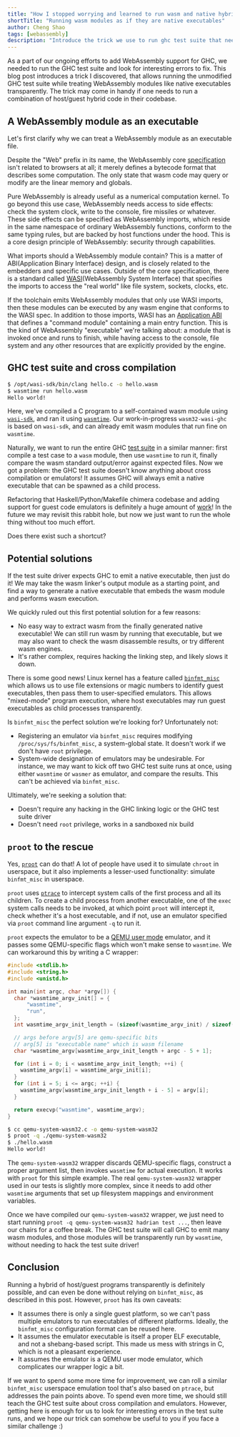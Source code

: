 ```yaml
---
title: "How I stopped worrying and learned to run wasm and native hybrid code"
shortTitle: "Running wasm modules as if they are native executables"
author: Cheng Shao
tags: [webassembly]
description: "Introduce the trick we use to run ghc test suite that needs to exec wasm code"
---
```


As a part of our ongoing efforts to add WebAssembly support for GHC,
we needed to run the GHC test suite and look for interesting errors to
fix. This blog post introduces a trick I discovered, that allows
running the unmodified GHC test suite while treating WebAssembly
modules like native executables transparently. The trick may come in
handy if one needs to run a combination of host/guest hybrid code in
their codebase.

## A WebAssembly module as an executable

Let's first clarify why we can treat a WebAssembly module as an
executable file.

Despite the "Web" prefix in its name, the WebAssembly core
[specification][wasm-spec] isn't related to browsers at all; it merely
defines a bytecode format that describes some computation. The only
state that wasm code may query or modify are the linear memory and
globals.

Pure WebAssembly is already useful as a numerical computation kernel.
To go beyond this use case, WebAssembly needs access to side effects:
check the system clock, write to the console, fire missiles or
whatever. These side effects can be specified as WebAssembly imports,
which reside in the same namespace of ordinary WebAssembly functions,
conform to the same typing rules, but are backed by host functions
under the hood. This is a core design principle of WebAssembly:
security through capabilities.

What imports should a WebAssembly module contain? This is a matter of
ABI(Application Binary Interface) design, and is closely related to
the embedders and specific use cases. Outside of the core
specification, there is a standard called
[WASI][wasi-snapshot](WebAssembly System Interface) that specifies the
imports to access the "real world" like file system, sockets, clocks,
etc.

If the toolchain emits WebAssembly modules that only use WASI imports,
then these modules can be executed by any wasm engine that conforms to
the WASI spec. In addition to those imports, WASI has an [Application
ABI][wasi-app-abi] that defines a "command module" containing a main
entry function. This is the kind of WebAssembly "executable" we're
talking about: a module that is invoked once and runs to finish, while
having access to the console, file system and any other resources that
are explicitly provided by the engine.

## GHC test suite and cross compilation

```sh
$ /opt/wasi-sdk/bin/clang hello.c -o hello.wasm
$ wasmtime run hello.wasm
Hello world!
```

Here, we've compiled a C program to a self-contained wasm module using
[`wasi-sdk`][wasi-sdk], and ran it using [`wasmtime`][wasmtime]. Our
work-in-progress `wasm32-wasi-ghc` is based on `wasi-sdk`, and can
already emit wasm modules that run fine on `wasmtime`.

Naturally, we want to run the entire GHC [test suite][ghc-test-suite]
in a similar manner: first compile a test case to a `wasm` module,
then use `wasmtime` to run it, finally compare the wasm standard
output/error against expected files. Now we got a problem: the GHC
test suite doesn't know anything about cross compilation or emulators!
It assumes GHC will always emit a native executable that can be
spawned as a child process.

Refactoring that Haskell/Python/Makefile chimera
codebase and adding support for guest code emulators is definitely a
huge amount of [work][ghc-cross-test-suite]! In the future
we may revisit this rabbit hole, but now
we just want to run the whole thing without too much effort.

Does there exist such a shortcut?

## Potential solutions

If the test suite driver expects GHC to emit a native executable, then
just do it! We may take the wasm linker's output module as a starting
point, and find a way to generate a native executable that embeds the
wasm module and performs wasm execution.

We quickly ruled out this first potential solution for a few reasons:

- No easy way to extract wasm from the finally generated native
  executable! We can still run wasm by running that executable, but we
  may also want to check the wasm disassemble results, or try
  different wasm engines.
- It's rather complex, requires hacking the linking step, and likely
  slows it down.

There is some good news! Linux kernel has a feature called
[`binfmt_misc`][binfmt_misc] which allows us to use file extensions or
magic numbers to identify guest executables, then pass them to
user-specified emulators. This allows "mixed-mode" program execution,
where host executables may run guest executables as child processes
transparently.

Is `binfmt_misc` the perfect solution we're looking for? Unfortunately
not:

- Registering an emulator via `binfmt_misc` requires modifying
  `/proc/sys/fs/binfmt_misc`, a system-global state. It doesn't work
  if we don't have `root` privilege.
- System-wide designation of emulators may be undesirable. For
  instance, we may want to kick off two GHC test suite runs at once,
  using either `wasmtime` or `wasmer` as emulator, and compare the
  results. This can't be achieved via `binfmt_misc`.

Ultimately, we're seeking a solution that:

- Doesn't require any hacking in the GHC linking logic or the GHC test
  suite driver
- Doesn't need `root` privilege, works in a sandboxed nix build

## `proot` to the rescue

Yes, [`proot`][proot] can do that! A lot of people have used it to
simulate `chroot` in userspace, but it also implements a lesser-used
functionality: simulate `binfmt_misc` in userspace.

`proot` uses [`ptrace`][ptrace] to intercept system calls of the first
process and all its children. To create a child process from another
executable, one of the `exec` system calls needs to be invoked, at
which point `proot` will intercept it, check whether it's a host
executable, and if not, use an emulator specified via `proot` command
line argument `-q` to run it.

`proot` expects the emulator to be a [QEMU user mode][qemu-user-mode]
emulator, and it passes some QEMU-specific flags which won't make
sense to `wasmtime`. We can workaround this by writing a C wrapper:

```c
#include <stdlib.h>
#include <string.h>
#include <unistd.h>

int main(int argc, char *argv[]) {
  char *wasmtime_argv_init[] = {
      "wasmtime",
      "run",
  };
  int wasmtime_argv_init_length = (sizeof(wasmtime_argv_init) / sizeof(char *));

  // args before argv[5] are qemu-specific bits
  // arg[5] is "executable name" which is wasm filename
  char *wasmtime_argv[wasmtime_argv_init_length + argc - 5 + 1];

  for (int i = 0; i < wasmtime_argv_init_length; ++i) {
    wasmtime_argv[i] = wasmtime_argv_init[i];
  }
  for (int i = 5; i <= argc; ++i) {
    wasmtime_argv[wasmtime_argv_init_length + i - 5] = argv[i];
  }

  return execvp("wasmtime", wasmtime_argv);
}
```

```sh
$ cc qemu-system-wasm32.c -o qemu-system-wasm32
$ proot -q ./qemu-system-wasm32
$ ./hello.wasm
Hello world!
```

The `qemu-system-wasm32` wrapper discards QEMU-specific flags,
construct a proper argument list, then invokes `wasmtime` for actual
execution. It works with `proot` for this simple example. The real
`qemu-system-wasm32` wrapper used in our tests is slightly more
complex, since it needs to add other `wasmtime` arguments that set up
filesystem mappings and environment variables.

Once we have compiled our `qemu-system-wasm32` wrapper, we just need
to start running `proot -q qemu-system-wasm32 hadrian test ...`, then
leave our chairs for a coffee break. The GHC test suite will call GHC
to emit many wasm modules, and those modules will be transparently run
by `wasmtime`, without needing to hack the test suite driver!

## Conclusion

Running a hybrid of host/guest programs transparently is definitely
possible, and can even be done without relying on `binfmt_misc`, as
described in this post. However, `proot` has its own caveats:

- It assumes there is only a single guest platform, so we can't pass
  multiple emulators to run executables of different platforms.
  Ideally, the `binfmt_misc` configuration format can be reused here.
- It assumes the emulator executable is itself a proper ELF
  executable, and not a shebang-based script. This made us mess with
  strings in C, which is not a pleasant experience.
- It assumes the emulator is a QEMU user mode emulator, which
  complicates our wrapper logic a bit.

If we want to spend some more time for improvement, we can roll a
similar `binfmt_misc` userspace emulation tool that's also based on
`ptrace`, but addresses the pain points above. To spend even more
time, we should still teach the GHC test suite about cross compilation
and emulators. However, getting here is enough for us to look for
interesting errors in the test suite runs, and we hope our trick can
somehow be useful to you if you face a similar challenge :)

[binfmt_misc]: https://en.wikipedia.org/wiki/Binfmt_misc
[ghc-cross-test-suite]: https://gitlab.haskell.org/ghc/ghc/-/merge_requests/3652
[ghc-test-suite]: https://gitlab.haskell.org/ghc/ghc/-/tree/master/testsuite
[proot]: https://proot-me.github.io/
[ptrace]: https://man7.org/linux/man-pages/man2/ptrace.2.html
[qemu-user-mode]: https://www.qemu.org/docs/master/user/main.html
[wasi-app-abi]: https://github.com/WebAssembly/WASI/blob/main/legacy/application-abi.md
[wasi-sdk]: https://github.com/WebAssembly/wasi-sdk
[wasi-snapshot]: https://github.com/WebAssembly/WASI/blob/main/phases/snapshot/docs.md
[wasm-spec]: https://webassembly.github.io/spec/core/
[wasmtime]: https://wasmtime.dev/
